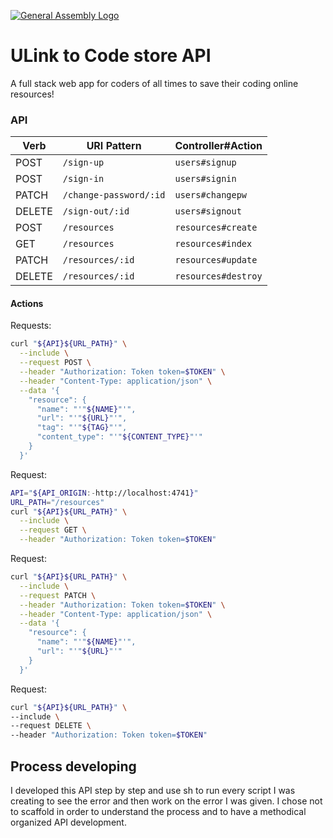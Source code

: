 [![General Assembly Logo](https://camo.githubusercontent.com/1a91b05b8f4d44b5bbfb83abac2b0996d8e26c92/687474703a2f2f692e696d6775722e636f6d2f6b6538555354712e706e67)](https://generalassemb.ly/education/web-development-immersive)

# ULink to Code store API

A full stack web app for coders of all times to save their coding online resources!


### API

| Verb   | URI Pattern            | Controller#Action  |
|--------|------------------------|--------------------|
| POST   | `/sign-up`             | `users#signup`     |
| POST   | `/sign-in`             | `users#signin`     |
| PATCH  | `/change-password/:id` | `users#changepw`   |
| DELETE | `/sign-out/:id`        | `users#signout`    |
| POST   | `/resources`           | `resources#create` |
| GET    | `/resources`           | `resources#index`  |
| PATCH  | `/resources/:id`       | `resources#update` |
| DELETE | `/resources/:id`       | `resources#destroy`|


#### Actions

Requests:

```sh
curl "${API}${URL_PATH}" \
  --include \
  --request POST \
  --header "Authorization: Token token=$TOKEN" \
  --header "Content-Type: application/json" \
  --data '{
    "resource": {
      "name": "'"${NAME}"'",
      "url": "'"${URL}"'",
      "tag": "'"${TAG}"'",
      "content_type": "'"${CONTENT_TYPE}"'"
    }
  }'
```
Request:

```sh
API="${API_ORIGIN:-http://localhost:4741}"
URL_PATH="/resources"
curl "${API}${URL_PATH}" \
  --include \
  --request GET \
  --header "Authorization: Token token=$TOKEN"
```
Request:

```sh
curl "${API}${URL_PATH}" \
  --include \
  --request PATCH \
  --header "Authorization: Token token=$TOKEN" \
  --header "Content-Type: application/json" \
  --data '{
    "resource": {
      "name": "'"${NAME}"'",
      "url": "'"${URL}"'"
    }
  }'
```
Request:

```sh
curl "${API}${URL_PATH}" \
--include \
--request DELETE \
--header "Authorization: Token token=$TOKEN"
```

## Process developing
  I developed this API step by step and use sh to run every script I was creating to see the error and then work on the error I was given. I chose not to scaffold in order to understand the process and to have a methodical organized API development.
